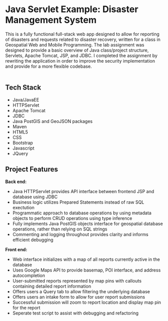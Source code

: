 <h1>Java Servlet Example: Disaster Management System</h1>
This is a fully functional full-stack web app designed to allow for reporting of disasters and requests related to disaster recovery, written for a class in Geospatial Web and Mobile Programming.  The lab assignment was designed to provide a basic overview of Java class/project structure, Servlets, Apache Tomcat, JSP, and JDBC.  I completed the assignment by rewriting the application in order to improve the security implementation and provide for a more flexible codebase.<br><br>

<h2>Tech Stack</h2>

* Java/JavaEE
* HTTPServlet
* Apache Tomcat
* JDBC
* Java PostGIS and GeoJSON packages
* Maven
* HTML5
* CSS
* Bootstrap
* Javascript
* JQuery

<h2>Project Features</h2>

**Back end:**

* Java HTTPServlet provides API interface between frontend JSP and database using JDBC
* Business logic utilizes Prepared Statements instead of raw SQL exectution
* Programmatic approach to database operations by using metadata objects to perform CRUD operations using type inference
* Fully implements Java PostGIS objects interface for geospatial database operations, rather than relying on SQL strings
* Commenting and logging throughout provides clarity and informs efficient debugging

**Front end:**

* Web interface initializes with a map of all reports currently active in the database
* Uses Google Maps API to provide basemap, POI interface, and address autocompletion
* User-submitted reports represented by map pins with callouts containing detailed report information
* Offers users a Query tab to allow filtering the underlying database
* Offers users an intake form to allow for user report submissions
* Successful submission will zoom to report location and display map pin for the report
* Seperate test script to assist with debugging and refactoring
